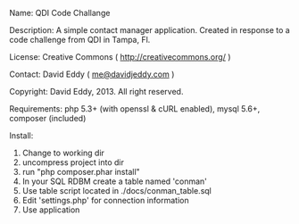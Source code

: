 Name:
QDI Code Challange

Description:
A simple contact manager application. Created in response to a code challenge from QDI in Tampa, Fl.

License:
Creative Commons ( http://creativecommons.org/ )

Contact:
David Eddy ( me@davidjeddy.com )

Copyright:
David Eddy, 2013. All right reserved.

Requirements:
php 5.3+ (with openssl & cURL enabled), mysql 5.6+, composer (included)

Install:
1) Change to working dir
2) uncompress project into dir
3) run "php composer.phar install"
4) In your SQL RDBM create a table named 'conman'
5) Use table script located in ./docs/conman_table.sql
6) Edit 'settings.php' for connection information
7) Use application
